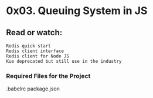 # 0x03. Queuing System in JS

## Read or watch:

    Redis quick start
    Redis client interface
    Redis client for Node JS
    Kue deprecated but still use in the industry
### Required Files for the Project
   .babelrc
   package.json
